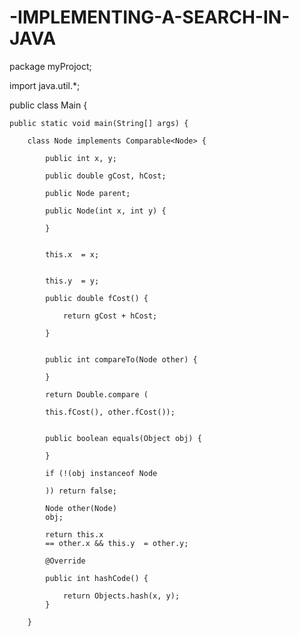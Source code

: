 # -IMPLEMENTING-A-SEARCH-IN-JAVA

package myProjoct;

import java.util.*;

public class Main {

    public static void main(String[] args) {

        class Node implements Comparable<Node> {

            public int x, y;

            public double gCost, hCost;

            public Node parent;

            public Node(int x, int y) {

            }

             
            this.x  = x;

             
            this.y  = y;

            public double fCost() {

                return gCost + hCost;

            }

        
            public int compareTo(Node other) {

            }

            return Double.compare (

            this.fCost(), other.fCost());


            public boolean equals(Object obj) {

            }

            if (!(obj instanceof Node

            )) return false;

            Node other(Node)
            obj;

            return this.x
            == other.x && this.y  = other.y;

            @Override

            public int hashCode() {

                return Objects.hash(x, y);
            }

        }
